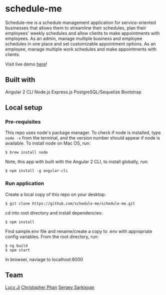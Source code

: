 # schedule-me

Schedule-me is a schedule management application for service-oriented businesses that allows them to streamline their schedules, plan their employees' weekly schedules and allow clients to make appointments with employees. As an admin, manage multiple business and employee schedules in one place and set customizable appointment options. As an employee, manage multiple work schedules and make appointments with clients.

Visit live demo [here](ec2-54-183-97-115.us-west-1.compute.amazonaws.com:8000)!

## Built with

Angular 2 CLI
Node.js
Express.js
PostgreSQL/Sequelize
Bootstrap

## Local setup

### Pre-requisites

This repo uses node's package manager. To check if node is installed, type ```node -v``` from the terminal, and the version number should appear if node is available. To install node on Mac OS, run:
```
$ brew install node
```
Note, this app with built with the Angular 2 CLI, to install globally, run:
```
$ npm install -g angular-cli
```
### Run application

Create a local copy of this repo on your desktop:
```
$ git clone https://github.com/schedule-me/schedule-me.git
```
cd into root directory and install dependencies:
```
$ npm install
```
Find sample.env file and rename/create a copy to .env with appropriate config variables. From the root directory,
run:
```
$ ng build
$ npm start
```
In browser, naviage to localhost:8000
 
## Team
[Lucy Ji](https://github.com/lucyji1000)
[Christopher Phan](https://github.com/cpp6d)
[Sergey Sarkisyan](https://github.com/sergysurge)


